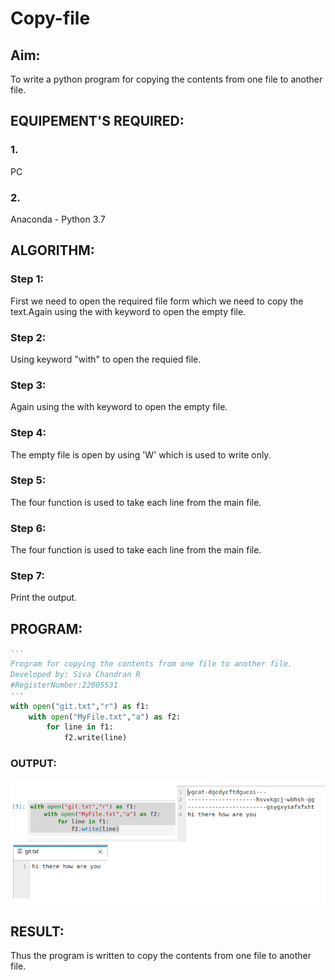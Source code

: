 # Copy-file
## Aim:
To write a python program for copying the contents from one file to another file.
## EQUIPEMENT'S REQUIRED: 
### 1.
PC
### 2.
Anaconda - Python 3.7
## ALGORITHM: 
### Step 1:
First we need to open the required file form which we need to copy the text.Again using the with keyword to open the empty file. 
### Step 2:
Using keyword "with" to open the requied file. 
### Step 3:
Again using the with keyword to open the empty file. 
### Step 4:
The empty file is open by using 'W' which is used to write only. 
### Step 5:
The four function is used to take each line from the main file. 
### Step 6:
The four function is used to take each line from the main file. 
### Step 7:
Print the output.

## PROGRAM:
```python
'''
Program for copying the contents from one file to another file.
Developed by: Siva Chandran R
#RegisterNumber:22005531
'''
with open("git.txt","r") as f1:
    with open("MyFile.txt","a") as f2:
        for line in f1:
            f2.write(line)
```

### OUTPUT:
![output](./copyout.png)





## RESULT:
Thus the program is written to copy the contents from one file to another file.
